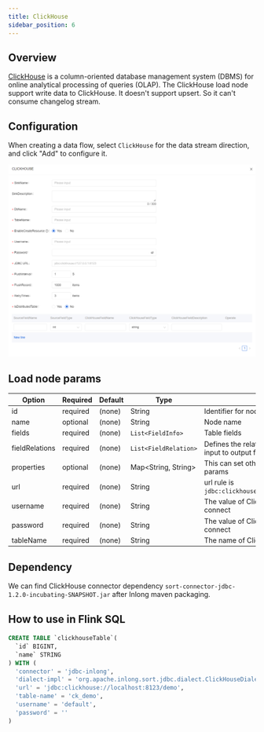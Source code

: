 ```yaml
---
title: ClickHouse
sidebar_position: 6
---
```


## Overview
[ClickHouse](https://clickhouse.com/docs/en/intro/)  is a column-oriented database management system (DBMS) for online analytical processing of queries (OLAP).
The ClickHouse load node support write data to ClickHouse. It doesn't support upsert. So it can't consume changelog stream.

## Configuration
When creating a data flow, select `ClickHouse` for the data stream direction, and click "Add" to configure it.

![ClickHouse Configuration](img/clickhouse.png)

## Load node params

|  Option | Required  |  Default |  Type | Description  |
|---|---|---|---|---|
|id|required|(none)|String|Identifier for node|
|name|optional|(none)|String|Node name|
|fields|required|(none)|`List<FieldInfo>`|Table fields|
|fieldRelations|required|(none)|`List<FieldRelation>`|Defines the relation between fields from input to output field|
|properties|optional|(none)|Map<String, String>|This can set other properties for connector params|
|url|required|(none)|String|url rule is `jdbc:clickhouse://localhost:8123/database`|
|username|required|(none)|String|The value of ClickHouse username to connect|
|password|required|(none)|String|The value of ClickHouse password to connect|
|tableName|required|(none)|String|The name of ClickHouse table to connect|

## Dependency

We can find ClickHouse connector dependency `sort-connector-jdbc-1.2.0-incubating-SNAPSHOT.jar` after Inlong maven packaging.

## How to use in Flink SQL

```sql
CREATE TABLE `clickhouseTable`(
  `id` BIGINT,
  `name` STRING
) WITH (
  'connector' = 'jdbc-inlong',
  'dialect-impl' = 'org.apache.inlong.sort.jdbc.dialect.ClickHouseDialect',
  'url' = 'jdbc:clickhouse://localhost:8123/demo',
  'table-name' = 'ck_demo',
  'username' = 'default',
  'password' = ''
)
```